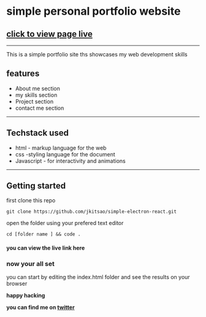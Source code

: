 # simple personal portfolio website
## [click  to view page live](https://jkitsao.github.io/portfolio-page/)
---
This is a simple portfolio site ths showcases my web development skills

## features
* About me section
* my skills section
* Project section
* contact me section
---

## Techstack used
* html - markup language for the web
* css -styling language for the document
* Javascript - for interactivity and animations
---
## Getting started

first clone this repo
```
git clone https://github.com/jkitsao/simple-electron-react.git
```
open the folder using your prefered text editor
```
cd [folder name ] && code .
```

#### you can view the live link here

### now your all set 
you can start by editing the index.html folder  and see the results on your browser

**happy hacking**

**you can find me on [twitter]('https://www.twitter.com/Jacksonkitsao5')**


